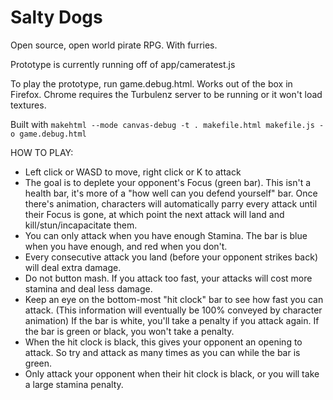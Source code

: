# Salty Dogs

Open source, open world pirate RPG. With furries.

Prototype is currently running off of app/cameratest.js

To play the prototype, run game.debug.html. Works out of the box in Firefox. Chrome requires the Turbulenz server to be running or it won't load textures.

Built with `makehtml --mode canvas-debug -t . makefile.html makefile.js -o game.debug.html`

HOW TO PLAY:
- Left click or WASD to move, right click or K to attack
- The goal is to deplete your opponent's Focus (green bar). This isn't a health bar, it's more of a "how well can you defend yourself" bar. Once there's animation, characters will automatically parry every attack until their Focus is gone, at which point the next attack will land and kill/stun/incapacitate them.
- You can only attack when you have enough Stamina. The bar is blue when you have enough, and red when you don't.
- Every consecutive attack you land (before your opponent strikes back) will deal extra damage.
- Do not button mash. If you attack too fast, your attacks will cost more stamina and deal less damage.
- Keep an eye on the bottom-most "hit clock" bar to see how fast you can attack. (This information will eventually be 100% conveyed by character animation) If the bar is white, you'll take a penalty if you attack again. If the bar is green or black, you won't take a penalty.
- When the hit clock is black, this gives your opponent an opening to attack. So try and attack as many times as you can while the bar is green.
- Only attack your opponent when their hit clock is black, or you will take a large stamina penalty.